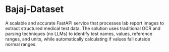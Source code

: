 # Bajaj-Dataset
A scalable and accurate FastAPI service that processes lab report images to extract structured medical test data. The solution uses traditional OCR and parsing techniques (no LLMs) to identify test names, values, reference ranges, and units, while automatically calculating if values fall outside normal ranges.
